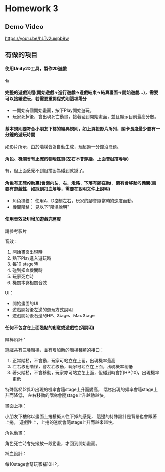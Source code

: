 Homework 3
==========

Demo Video
----------

https://youtu.be/hLTv2umpb9w

有做的項目
---------

#### 使用Unity2D工具，製作2D遊戲

有

#### 完整的遊戲流程(開始遊戲→進行遊戲→遊戲結束→結算畫面→開始遊戲…)，需要可以接續遊玩，若需要重開程式則這項零分

- 一開始有個開始畫面，按下Play開始遊玩。
- 玩家死掉後，會出現死亡動畫，接著回到開始畫面，並且顯示目前最高分數。

#### 基本規則要符合小朋友下樓的經典規則，如上頁投影片所列，關卡長度最少要有一分鐘的遊玩時間

如影片所示，由於階梯皆為自動生成，玩超過一分鐘沒問題。

#### 角色、機關皆有正確的物理性質(左右不會穿牆、上面會阻擋等等)

有，但上面感覺不到阻擋因為碰到就掛了。

#### 角色有正確的動畫(會面向左、右，走路、下落有腳在動)、要有會移動的機關(需要有遊戲性，如踩到扣血等等，需要在說明文件上說明)

- 角色操控：
使用A、D控制左右，玩家的腳會隨當時的速度而動。
- 機關階梯：
見以下"階梯說明"

#### 使用音效及UI增加遊戲完整度

請參考影片

音效：
1. 開始畫面出現時
2. 點下Play進入遊玩時
3. 每10 stage時
4. 碰到扣血機關時
5. 玩家死亡時
6. 機關本身相關音效

UI：
- 開始畫面的UI
- 遊戲開始後左邊的遊玩方式說明
- 遊戲開始後右邊的HP、Stage、Max Stage


#### 任何不包含在上面幾點的創意或遊戲性(須說明)

階梯設計：

遊戲共有三種階梯，並有增加新的階梯種類的接口：
1. 正常階梯，不會動，玩家可站立在上面，出現機率最高
2. 左右移動階梯，會左右移動，玩家可站立在上面，出現機率稍低
3. 著火階梯，不會移動，玩家亦可站立在上面，但碰到時會扣HP(10)，出現機率更低

特殊階梯(2與3)出現的機率會隨stage上升而變高，
階梯出現的頻率會隨stage上升而降低，
左右移動的階梯會隨stage上升越動越快。


畫面上捲：

小朋友下樓梯以畫面上捲模擬人往下掉的感覺，
這邊的特殊設計是背景也會跟著上捲，
遊戲性上，上捲的速度會隨stage上升而越來越快。


角色動畫：

角色死亡時會先撥放一段動畫，才回到開始畫面。


補血設計：

每10stage會幫玩家補10HP。
